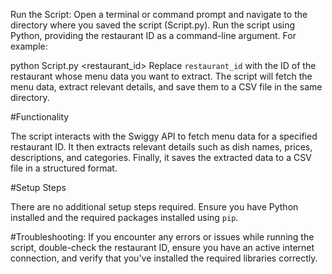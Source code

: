 Run the Script: Open a terminal or command prompt and navigate to the directory where you saved the script (Script.py). Run the script using Python, providing the restaurant ID as a command-line argument. For example:

python Script.py <restaurant_id>
Replace `restaurant_id` with the ID of the restaurant whose menu data you want to extract.
The script will fetch the menu data, extract relevant details, and save them to a CSV file in the same directory.

#Functionality

The script interacts with the Swiggy API to fetch menu data for a specified restaurant ID. It then extracts relevant details such as dish names, prices, descriptions, and categories. Finally, it saves the extracted data to a CSV file in a structured format.

#Setup Steps

There are no additional setup steps required. Ensure you have Python installed and the required packages installed using `pip`.

#Troubleshooting: If you encounter any errors or issues while running the script, double-check the restaurant ID, ensure you have an active internet connection, and verify that you've installed the required libraries correctly.


